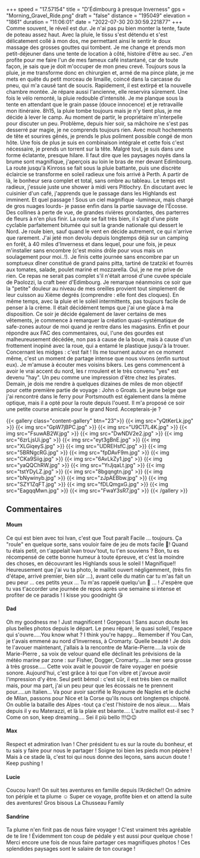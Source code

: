 +++
speed = "17.57154"
title = "D'Édimbourg à presque Inverness"
gps = "Morning_Gravel_Ride.png"
draft = "false"
distance = "195049"
elevation = "1861"
duration = "11:06:01"
date = "2022-07-30 20:30:59.221877"
+++
Comme souvent, le réveil est dur. Je n'ai pas pu bien monter la tente, faute de poteau assez haut. Avec la pluie, le tissu s'est détendu et s'est délicatement collé à mon dos, me permettant ainsi le sentir le doux massage des grosses gouttes qui tombent. Je me change et prends mon petit-déjeuner dans une tente de location à côté, histoire d'être au sec. J'en profite pour me faire l'un de mes fameux café instantané, car de toute façon, je sais que je doit m'occuper de mon pneu crevé. Toujours sous la pluie, je me transforme donc en chirurgien et, armé de ma pince plate, je me mets en quête du petit morceau de limaille, coincé dans la carcasse du pneu, qui m'a causé tant de soucis. Rapidement, il est extirpé et la nouvelle chambre montée. Je répare aussi l'ancienne, elle reservira sûrement. Une fois le vélo remonté, la pluie redouble d'intensité. Je me planque sous la tente en attendant que le grain passe (douce innocence) et je retravaille mon itinéraire. 8h15, la pluie tombe toujours mais je n'y tient plus, je me décide à lever le camp. Au moment de partir, le propriétaire m'interpelle pour discuter un peu. Problème, depuis hier soir, sa mâchoire ne s'est pas desserré par magie, je ne comprends toujours rien. Avec moult hochements de tête et sourires gênés, je prends le plus poliment possible congé de mon hôte. Une fois de plus je suis en combinaison intégrale et cette fois c'est nécessaire, je prends un torrent sur la tête. Malgré tout, je suis dans une forme éclatante, presque hilare. Il faut dire que les paysages noyés dans la brume sont magnifique, j'aperçois au loin le bras de mer devant Edimbourg. La route jusqu'à Kinross se fait sous la pluie battante, puis une discrète éclaircie se transforme en soleil radieux une fois arrivé à Perth. A partir de là, le bonheur sera complet et total, sans ombre au tableau. Le temps est radieux, j'essuie juste une shower à midi vers Pitlochry. En discutant avec le cuisinier d'un café, j'apprends que le passage dans les Highlands est imminent. Et quel passage ! Sous un ciel magnifique -lumineux, mais chargé de gros nuages lourds- je passe enfin dans la partie sauvage de l'Écosse. Des collines à perte de vue, de grandes rivières grondantes, des parterres de fleurs à n'en plus finir. La route se fait très bien, il s'agit d'une piste cyclable parfaitement bitumée qui suit la grande nationale qui dessert le Nord. Je roule bien, sauf quand le vent en décide autrement, ce qui n'arrive que rarement. J'ai jeté mon devolu depuis longtemps déjà sur un camping en forêt, à 40 miles d'Inverness et dans lequel, pour une fois, je peux m'installer sans encombre (c'est moins drôle pour vous mais un soulagement pour moi..!). Je finis cette journée sans encombre par un somptueux dîner constitué de grand pains pitta, tartiné de tzatziki et fourrés aux tomates, salade, poulet mariné et mozzarella. Oui, je ne me prive de rien. Ce repas ne serait pas complet s'il n'était arrosé d'une cuvée spéciale de Paolozzi, la craft beer d'Edimbourg.
Je remarque néanmoins ce soir que la "petite" douleur au niveau de mes oreilles provient tout simplement de leur cuisson au Xième degrés (comprendre : elle font des cloques). En même temps, avec la pluie et le soleil intermittents, pas toujours facile de penser à la crème. Il était décidément temps que j'ai une glace à ma disposition. Ce soir je décide également de laver certains de mes vêtements, je commence à remarquer la création quasi-systématique de safe-zones autour de moi quand je rentre dans les magasins. Enfin et pour répondre aux FAC des commentaires, oui, l'une des gourdes est malheureusement décédée, non pas à cause de la boue, mais à cause d'un frottement inopiné avec la roue, qui a entamé le plastique jusqu'à la trouer. Concernant les midges : c'est fait ! Ils me tournent autour en ce moment même, c'est un moment de partage intense que nous vivons (enfin surtout eux). Je m'amuse à écouter mes voisins bikers. Les gens commencent à avoir le vrai accent du nord, les r rrroulent et le très convenu "yes" est devenu "hay". Un peu comme une impression d'être chez les pirates. Demain, je dois me rendre à quelques dizaines de miles de mon objectif pour cette première partie de voyage : John o Groats. Le jeune belge que j'ai rencontré dans le ferry pour Portsmouth est également dans la même optique, mais il a opté pour la route depuis l'ouest. Il m'a proposé ce soir une petite course amicale pour le grand Nord. Accepterais-je ?

{{< gallery class="content-gallery" btn="23">}}
{{< img src="yQtKerLk.jpg" >}}
{{< img src="GpW7jBPC.jpg" >}}
{{< img src="U9C17L4K.jpg" >}}
{{< img src="FsuwAB2W.jpg" >}}
{{< img src="DwNDV2e2.jpg" >}}
{{< img src="6zrLjsUi.jpg" >}}
{{< img src="eyt3gBnE.jpg" >}}
{{< img src="XLGiqeyS.jpg" >}}
{{< img src="UDREHsfC.jpg" >}}
{{< img src="5BRNgcRG.jpg" >}}
{{< img src="fpDAvF9m.jpg" >}}
{{< img src="CKa9Siig.jpg" >}}
{{< img src="6AvLkZy1.jpg" >}}
{{< img src="yaQQChRW.jpg" >}}
{{< img src="YrJjqaLt.jpg" >}}
{{< img src="tstYDyLZ.jpg" >}}
{{< img src="8bgqngtn.jpg" >}}
{{< img src="bNywinyb.jpg" >}}
{{< img src="zJpAEBbw.jpg" >}}
{{< img src="SZY1ZqFT.jpg" >}}
{{< img src="fDLQmgxG.jpg" >}}
{{< img src="EagqqMwn.jpg" >}}
{{< img src="FwaY3sR7.jpg" >}}
{{< /gallery >}}

## Commentaires
#### Moum
Ce qui est bien avec toi Ivan, c'est que Tout paraît Facile ... toujours. Ça "roule" en quelque sorte, sans vouloir faire de jeu de mots facile 🥸! Quand tu étais petit, on t'appelait Ivan trouv'tout, tu t'en souviens ?
Bon, tu es récompensé de cette bonne humeur à toute épreuve, et c'est la moindre des choses, en découvrant les Highlands sous le soleil ! Magnifique!! Heureusement que j'ai vu ta photo, le maillot ouvert négligemment, (très fin d'étape, arrivé premier, bien sûr ...), avant celle du matin car tu m'as fait un peu peur ... ces petits yeux ... Tu m'as rappelé quelqu'un 🤔 ... !  J'espère que tu vas t'accorder une journée de repos après une semaine si intense et profiter de ce paradis !
 I kisse you goodnight 😘
#### Dad
Oh my goodness me ! Just magnificent ! Gorgeous !
Sans aucun doute les plus belles photos depuis le départ. Le pneu réparé, le quasi soleil, l'espace qui s'ouvre.....You know what ?
I think you're happy...
Remember if You Can, je t'avais emmené au nord d'Inverness, à Cromarty. Quelle beauté !
Je dois te l'avouer maintenant, j'allais à la rencontre de Marie-Pierre.....la voix de Marie-Pierre , sa voix de velour quand elle déclinait les prévisions de la  météo marine par zone : sur Fisher, Dogger, Cromarty.....la mer sera grosse à très grosse.....
Cette voix avait le pouvoir de faire voyager en poésie sonore. Aujourd'hui, c'est grâce à toi que l'on vibre et j'avoue avoir l'impression d'y être.
Seul petit bémol : c'est sûr, il est très bien ce maillot mais, pour ma part, j'ai un peu peur que les écossais ne te prennent pour.....un Italien...
Va pour avoir sacrifié le Royaume de Naples et le duché de Milan, passons pour Nice et la Corse qu'ils nous ont longtemps chipoté. On oublie la bataille des Alpes -tout ça c'est l'histoire de nos aïeux.....
Mais depuis il y eu Materazzi, et là la plaie est béante....
L'autre maillot est-il sec ?
Come on son, keep dreaming....
Sei il più bello !!!😉😉
#### Max
Respect et admiration Ivan ! Cher président tu es sur la route du bonheur, et tu sais y faire pour nous le partager ! Soigne toi bien les pieds mon pépère ! Mais à ce stade là, c'est toi qui nous donne des leçons, sans aucun doute ! Keep pushing !
#### Lucie
Coucou Ivan!!
On suit tes aventures en famille depuis l’Ardèche!! On admire ton périple et ta plume ☺️
Super ce voyage, profite bien et on attend la suite des aventures! 
Gros bisous 
La Chusseau Family
#### Sandrine
Ta plume n'en finit pas de nous faire voyager ! C'est vraiment très agréable de te lire ! Évidemment ton coup de pédale y est aussi pour quelque chose ! 
Merci encore une fois de nous faire partager ces magnifiques photos ! Ces splendides paysages sont le salaire de ton courage !
